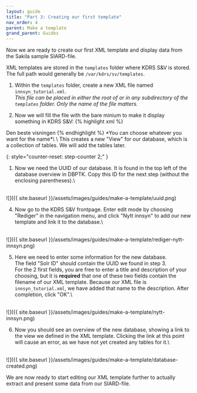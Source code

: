 ```yaml
---
layout: guide
title: "Part 3: Creating our first template"
nav_order: 4
parent: Make a template
grand_parent: Guides
---
```

Now we are ready to create our first XML template and display data from the Sakila sample SIARD-file.

XML templates are stored in the `templates` folder where KDRS S&V is stored. The full path would generally be `/var/kdrs/sv/templates`.

1. Within the `templates` folder, create a new XML file named `innsyn_tutorial.xml`.\
*This file can be placed in either the root of or in any subdirectory of the `templates` folder. Only the name of the file matters.*

2. Now we will fill the file with the bare minium to make it display something in KDRS S&V:
{% highlight xml %}
<views>
    <view>
        <name>Den beste visningen</name>
    </view>
</views>
{% endhighlight %}
*You can choose whatever you want for the name*\
\
This creates a new "View" for our database, which is a collection of tables. We will add the tables later.

{: style="counter-reset: step-counter 2;" }
1. Now we need the UUID of our database. It is found in the top left of the database overview in DBPTK. Copy this ID for the next step (without the enclosing parentheses).\
<br>
![]({{ site.baseurl }}/assets/images/guides/make-a-template/uuid.png)


4. Now go to the KDRS S&V frontpage. Enter edit mode by choosing "Rediger" in the navigation menu, and click "Nytt innsyn" to add our new template and link it to the database.\
<br>
![]({{ site.baseurl }}/assets/images/guides/make-a-template/rediger-nytt-innsyn.png)

5. Here we need to enter some information for the new database.\
 The field "Solr ID" should contain the UUID we found in step 3.\
  For the 2 first fields, you are free to enter a title and description of your choosing, but it is **required** that one of these two fields contain the filename of our XML template. Because our XML file is `innsyn_tutorial.xml`, we have added that name to the description. After completion, click "OK".\
<br>
![]({{ site.baseurl }}/assets/images/guides/make-a-template/nytt-innsyn.png)

6. Now you should see an overview of the new database, showing a link to the view we defined in the XML template. Clicking the link at this point will cause an error, as we have not yet created any tables for it.\
<br>
![]({{ site.baseurl }}/assets/images/guides/make-a-template/database-created.png)


We are now ready to start editing our XML template further to actually extract and present some data from our SIARD-file.